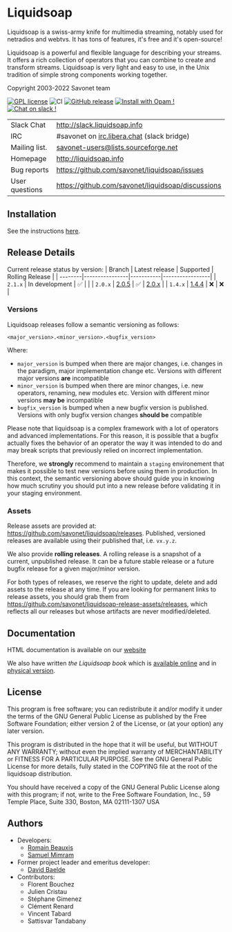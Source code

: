 # Liquidsoap

Liquidsoap is a swiss-army knife for multimedia streaming, notably
used for netradios and webtvs. It has tons of features, it's free and it's
open-source!

Liquidsoap is a powerful and flexible language for describing your streams. It
offers a rich collection of operators that you can combine to create and
transform streams. Liquidsoap is very light and easy to use, in the Unix
tradition of simple strong components working together.

Copyright 2003-2022 Savonet team

[![GPL license](https://img.shields.io/badge/License-GPL-green.svg)](https://github.com/savonet/liquidsoap/blob/master/COPYING)
![CI](https://github.com/savonet/liquidsoap/workflows/CI/badge.svg)
[![GitHub release](https://img.shields.io/github/release/savonet/liquidsoap.svg)](https://GitHub.com/savonet/liquidsoap/releases/)
[![Install with Opam !](https://img.shields.io/badge/Install%20with-Opam-1abc9c.svg)](http://opam.ocaml.org/packages/liquidsoap/)
[![Chat on slack !](https://img.shields.io/badge/Chat%20on-Slack-1a1f9c.svg)](http://slack.liquidsoap.info/)

|                |                                              |
| -------------- | -------------------------------------------- |
| Slack Chat     | http://slack.liquidsoap.info                 |
| IRC            | #savonet on [irc.libera.chat](https://libera.chat/) (slack bridge)  |
| Mailing list.  | savonet-users@lists.sourceforge.net          |
| Homepage       | http://liquidsoap.info                       |
| Bug reports    | https://github.com/savonet/liquidsoap/issues |
| User questions | https://github.com/savonet/liquidsoap/discussions |

## Installation

See the instructions [here](https://www.liquidsoap.info/doc.html?path=install.html).

## Release Details

Current release status by version:
| Branch  | Latest release | Supported | Rolling Release |
| --------|----------------|-----------|-----------------|
| `2.1.x` | In development | ✅        |                 |
| `2.0.x` | [2.0.5](https://github.com/savonet/liquidsoap/releases/tag/v2.0.5)        | ✅        | [2.0.x](https://github.com/savonet/liquidsoap/releases/tag/rolling-release-v2.0.x) |
| `1.4.x` | [1.4.4](https://github.com/savonet/liquidsoap/releases/tag/v1.4.4)        | ❌        | ❌              |

### Versions

Liquidsoap releases follow a semantic versioning as follows:
```
<major_version>.<minor_version>.<bugfix_version>
```
Where:
* `major_version` is bumped when there are major changes, i.e. changes in the paradigm, major implementation change etc. Versions with different major versions **are** incompatible
* `minor_version` is bumped when there are minor changes, i.e. new operators, renaming, new modules etc. Version with different minor versions **may be** incompatible
* `bugfix_version` is bumped when a new bugfix version is published. Versions with only bugfix version changes **should be** compatible

Please note that liquidsoap is a complex framework with a lot of operators and advanced implementations. For this reason, it is possible that a bugfix actually fixes the behavior of an operator the way it was intended to do and may break scripts that previously relied on incorrect implementation.

Therefore, we **strongly** recommend to maintain a `staging` environement that makes it possible to test new versions before using them in production. In this context, the semantic versioning above should guide you in knowing how much scrutiny you should put into a new release before validating it in your staging environment.

### Assets

Release assets are provided at: https://github.com/savonet/liquidsoap/releases. Published, versioned releases are available using their published that, i.e. `vx.y.z`.

We also provide **rolling releases**. A rolling release is a snapshot of a current, unpublished release. It can be a future stable release or a future bugfix release for a given major/minor version.

For both types of releases, we reserve the right to update, delete and add assets to the release at any time. If you are looking for permanent links to release assets, you should grab them from https://github.com/savonet/liquidsoap-release-assets/releases, which reflects all our releases but whose artifacts are never modified/deleted.

## Documentation

HTML documentation is available on our [website](http://liquidsoap.info)

We also have written _the Liquidsoap book_ which is [available
online](http://www.liquidsoap.info/book/book.pdf) and in [physical
version](https://www.amazon.com/dp/B095PVTYR3).

## License

This program is free software; you can redistribute it and/or modify it under
the terms of the GNU General Public License as published by the Free Software
Foundation; either version 2 of the License, or (at your option) any later
version.

This program is distributed in the hope that it will be useful, but WITHOUT ANY
WARRANTY; without even the implied warranty of MERCHANTABILITY or FITNESS FOR A
PARTICULAR PURPOSE.  See the GNU General Public License for more details, fully
stated in the COPYING file at the root of the liquidsoap distribution.

You should have received a copy of the GNU General Public License along with
this program; if not, write to the Free Software Foundation, Inc., 59 Temple
Place, Suite 330, Boston, MA 02111-1307 USA

## Authors

* Developers:
  * [Romain Beauxis](https://github.com/toots)
  * [Samuel Mimram](http://www.mimram.fr)
* Former project leader and emeritus developer:
  * [David Baelde](http://www.lsv.fr/~baelde/)
* Contributors:
  * Florent   Bouchez
  * Julien    Cristau
  * Stéphane  Gimenez
  * Clément   Renard
  * Vincent   Tabard
  * Sattisvar Tandabany
